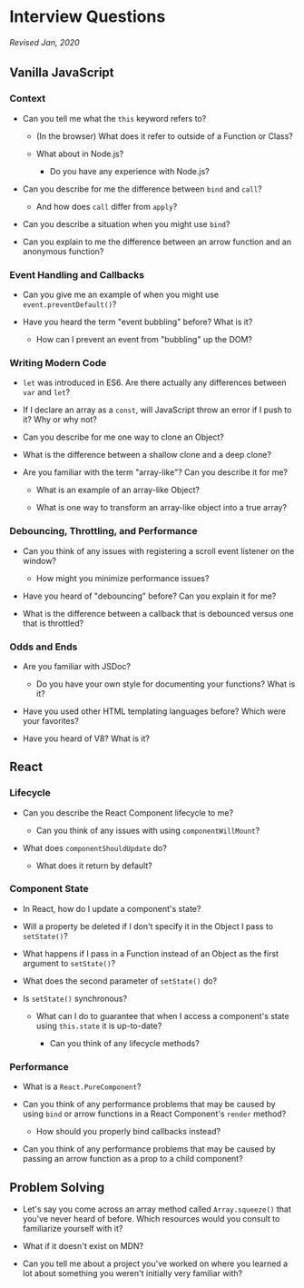 # Interview Questions
###### Revised Jan, 2020

## Vanilla JavaScript

### Context

* Can you tell me what the `this` keyword refers to?

  * (In the browser) What does it refer to outside of a Function or Class?

  * What about in Node.js?

    * Do you have any experience with Node.js?

* Can you describe for me the difference between `bind` and `call`?

  * And how does `call` differ from `apply`?

* Can you describe a situation when you might use `bind`?

* Can you explain to me the difference between an arrow function and an anonymous function?

### Event Handling and Callbacks

* Can you give me an example of when you might use `event.preventDefault()`?

* Have you heard the term "event bubbling" before? What is it?

  * How can I prevent an event from "bubbling" up the DOM?

### Writing Modern Code

* `let` was introduced in ES6. Are there actually any differences between `var` and `let`?

* If I declare an array as a `const`, will JavaScript throw an error if I push to it? Why or why not?

* Can you describe for me one way to clone an Object?

* What is the difference between a shallow clone and a deep clone?

* Are you familiar with the term "array-like"? Can you describe it for me?

  * What is an example of an array-like Object?

  * What is one way to transform an array-like object into a true array?

### Debouncing, Throttling, and Performance

* Can you think of any issues with registering a scroll event listener on the window?

  * How might you minimize performance issues?

* Have you heard of "debouncing" before? Can you explain it for me?

* What is the difference between a callback that is debounced versus one that is throttled?

### Odds and Ends

* Are you familiar with JSDoc?

  * Do you have your own style for documenting your functions? What is it?

* Have you used other HTML templating languages before? Which were your favorites?

* Have you heard of V8? What is it?


## React

### Lifecycle

* Can you describe the React Component lifecycle to me?

  * Can you think of any issues with using `componentWillMount`?

* What does `componentShouldUpdate` do?

  * What does it return by default?

### Component State

* In React, how do I update a component's state?

* Will a property be deleted if I don't specify it in the Object I pass to `setState()`?

* What happens if I pass in a Function instead of an Object as the first argument to `setState()`?

* What does the second parameter of `setState()` do?

* Is `setState()` synchronous?

  * What can I do to guarantee that when I access a component's state using `this.state` it is up-to-date?

    * Can you think of any lifecycle methods?

### Performance

* What is a `React.PureComponent`?

* Can you think of any performance problems that may be caused by using `bind` or arrow functions in a React Component's `render` method?

  * How should you properly bind callbacks instead?

* Can you think of any performance problems that may be caused by passing an arrow function as a prop to a child component?


## Problem Solving

* Let's say you come across an array method called `Array.squeeze()` that you've never heard of before. Which resources would you consult to familiarize yourself with it?

* What if it doesn't exist on MDN?

* Can you tell me about a project you've worked on where you learned a lot about something you weren't initially very familiar with?
